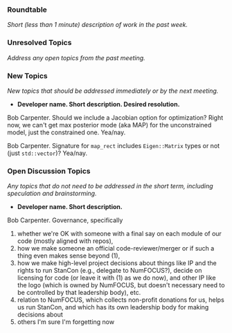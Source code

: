 ### Roundtable
_Short (less than 1 minute) description of work in the past week._


### Unresolved Topics
_Address any open topics from the past meeting._

### New Topics
_New topics that should be addressed immediately or by the next
meeting._

* __Developer name.  Short description.  Desired resolution.__

Bob Carpenter.  Should we include a Jacobian option for optimization?  Right now, we can't get max posterior mode (aka MAP) for the unconstrained model, just the constrained one.  Yea/nay.

Bob Carpenter.  Signature for `map_rect` includes `Eigen::Matrix` types or not (just `std::vector`)?   Yea/nay.

### Open Discussion Topics

_Any topics that do not need to be addressed in the short term,
including speculation and brainstorming._

* __Developer name.  Short description.__

Bob Carpenter.  Governance, specifically
1. whether we're OK with someone with a final say on each module of our code (mostly aligned with repos),
2. how we make someone an official code-reviewer/merger or if such a thing even makes sense beyond (1),
3. how we make high-level project decisions about things like IP and the rights to run StanCon (e.g., delegate to NumFOCUS?), decide on licensing for code (or leave it with (1) as we do now), and other IP like the logo (which is owned by NumFOCUS, but doesn't necessary need to be controlled by that leadership body), etc.
4. relation to NumFOCUS, which collects non-profit donations for us, helps us run StanCon, and which has its own leadership body for making decisions about 
5.  others I'm sure I'm forgetting now